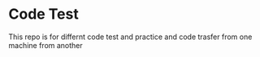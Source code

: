 # Code Test
This repo is for differnt code test and practice and code trasfer from one machine from another

